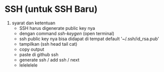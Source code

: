 # SSH (untuk SSH Baru)

1. syarat dan ketentuan
    - SSH harus digenerate public key nya
    - dengan command *ssh-keygen* (open terminal)
    - ssh public key nya bisa didapat di tempat default '~/.ssh/id_rsa.pub'
    - tampilkan (ssh head tail cat) 
    - copy output
    - paste di github ssh
    - generate ssh / add ssh / next
    - lelelelele
